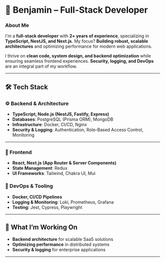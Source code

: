 # 🚀 Benjamin – Full-Stack Developer

### About Me

I'm a **full-stack developer** with **2+ years of experience**, specializing in **TypeScript, NestJS, and Next.js**. My focus? **Building robust, scalable architectures** and optimizing performance for modern web applications.

I thrive on **clean code, system design, and backend optimization** while ensuring seamless frontend experiences. **Security, logging, and DevOps** are an integral part of my workflow.

---

## 🛠️ Tech Stack

### ⚙️ Backend & Architecture

- **TypeScript, Node.js (NestJS, Fastify, Express)**
- **Databases**: PostgreSQL (Prisma ORM), MongoDB
- **Infrastructure**: Docker, CI/CD, Nginx
- **Security & Logging**: Authentication, Role-Based Access Control, Monitoring

---

### 🎨 Frontend

- **React, Next.js (App Router & Server Components)**
- **State Management**: Redux
- **UI Frameworks**: Tailwind, Chakra UI, Mui

### 📡 DevOps & Tooling

- **Docker, CI/CD Pipelines**
- **Logging & Monitoring**: Loki, Prometheus, Grafana
- **Testing**: Jest, Cypress, Playwright

---

## 🚀 What I’m Working On

- **Backend architecture** for scalable SaaS solutions
- **Optimizing performance** in distributed systems
- **Security & logging** for enterprise applications

---
